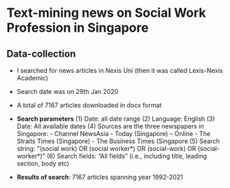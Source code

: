 # Text-mining news on Social Work Profession in Singapore

## Data-collection
- I searched for news articles in Nexis Uni (then it was called Lexis-Nexis Academic)
- Search date was on 29th Jan 2020
- A total of 7167 articles downloaded in docx format
- **Search parameters**
    (1) Date: all date range
    (2) Language: English
    (3) Date: All available dates 
    (4) Sources are the three newspapers in Singapore:
        - Channel NewsAsia
        - Today (Singapore) – Online
        - The Straits Times (Singapore)
        - The Business Times (Singapore
    (5) Search string: "(social work) OR (social worker\*) OR (social-work) OR (social-worker\*)"
    (6) Search fields: “All fields” (i.e., including title, leading section, body etc)

- **Results of search**: 7167 articles spanning year 1992-2021


